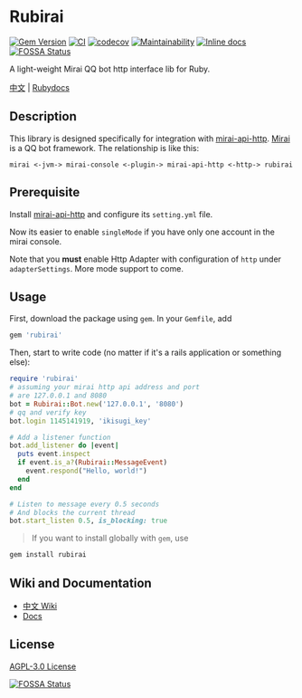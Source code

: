 # Rubirai

[![Gem Version](https://badge.fury.io/rb/rubirai.svg)](https://rubygems.org/gems/rubirai)
[![CI](https://github.com/Shimogawa/rubirai/actions/workflows/CI.yml/badge.svg?branch=master)](https://github.com/Shimogawa/rubirai/actions/workflows/CI.yml)
[![codecov](https://codecov.io/gh/Shimogawa/rubirai/branch/master/graph/badge.svg?token=OVUVEWFPKY)](https://codecov.io/gh/Shimogawa/rubirai)
[![Maintainability](https://api.codeclimate.com/v1/badges/9a9d8c887e5deb601e1e/maintainability)](https://codeclimate.com/github/Shimogawa/rubirai/maintainability)
[![Inline docs](http://inch-ci.org/github/shimogawa/rubirai.svg?branch=master)](http://inch-ci.org/github/shimogawa/rubirai)
[![FOSSA Status](https://app.fossa.com/api/projects/git%2Bgithub.com%2FShimogawa%2Frubirai.svg?type=shield)](https://app.fossa.com/projects/git%2Bgithub.com%2FShimogawa%2Frubirai?ref=badge_shield)

A light-weight Mirai QQ bot http interface lib for Ruby.

[中文][wiki] | [Rubydocs][rubydocs]

## Description

This library is designed specifically for integration with [mirai-api-http].
[Mirai][mirai] is a QQ bot framework. The relationship is like this:

```
mirai <-jvm-> mirai-console <-plugin-> mirai-api-http <-http-> rubirai
```

[mirai-api-http]: https://github.com/project-mirai/mirai-api-http
[mirai]: https://github.com/mamoe/mirai

## Prerequisite

Install [mirai-api-http] and configure its `setting.yml` file.

Now its easier to enable `singleMode` if you have only one account
in the mirai console.

Note that you **must** enable Http Adapter with configuration of
`http` under `adapterSettings`. More mode support to come.

## Usage

First, download the package using `gem`. In your `Gemfile`, add

```ruby
gem 'rubirai'
```

Then, start to write code (no matter if it's a rails application or something else):

```ruby
require 'rubirai'
# assuming your mirai http api address and port
# are 127.0.0.1 and 8080
bot = Rubirai::Bot.new('127.0.0.1', '8080')
# qq and verify key
bot.login 1145141919, 'ikisugi_key'

# Add a listener function
bot.add_listener do |event|
  puts event.inspect
  if event.is_a?(Rubirai::MessageEvent)
    event.respond("Hello, world!")
  end
end

# Listen to message every 0.5 seconds
# And blocks the current thread
bot.start_listen 0.5, is_blocking: true
```

> If you want to install globally with `gem`, use

```bash
gem install rubirai 
```

## Wiki and Documentation

- [中文 Wiki][wiki]
- [Docs][rubydocs]

## License

[AGPL-3.0 License][license]

[![FOSSA Status](https://app.fossa.com/api/projects/git%2Bgithub.com%2FShimogawa%2Frubirai.svg?type=large)](https://app.fossa.com/projects/git%2Bgithub.com%2FShimogawa%2Frubirai?ref=badge_large)


[wiki]: https://github.com/Shimogawa/rubirai/wiki
[rubydocs]: https://www.rebuild.moe/rubirai/
[license]: LICENSE
